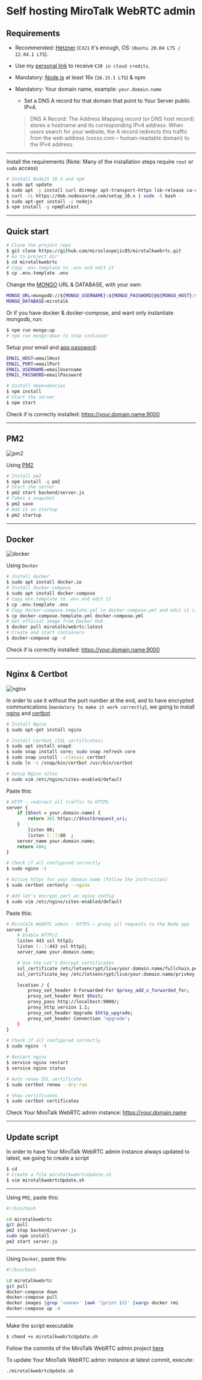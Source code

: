 # Self hosting MiroTalk WebRTC admin

## Requirements

-   Recommended: [Hetzner](https://www.hetzner.com/cloud) (`CX21` it's enough, OS: `Ubuntu 20.04 LTS / 22.04.1 LTS`).
-   Use my [personal link](https://hetzner.cloud/?ref=XdRifCzCK3bn) to receive `€⁠20 in cloud credits`.
-   Mandatory: [Node.js](https://nodejs.org/en/) at least 16x (`16.15.1 LTS`) & npm
-   Mandatory: Your domain name, example: `your.domain.name`

    -   Set a DNS A record for that domain that point to Your Server public IPv4.

    > DNS A Record: The Address Mapping record (or DNS host record) stores a hostname and its corresponding IPv4 address. When users search for your website, the A record redirects this traffic from the web address (xxxxx.com – human-readable domain) to the IPv4 address.

---

Install the requirements (Note: Many of the installation steps require `root` or `sudo` access)

```bash
# Install NodeJS 16.X and npm
$ sudo apt update
$ sudo apt -y install curl dirmngr apt-transport-https lsb-release ca-certificates
$ curl -sL https://deb.nodesource.com/setup_16.x | sudo -E bash -
$ sudo apt-get install -y nodejs
$ npm install -g npm@latest
```

---

## Quick start

```bash
# Clone the project repo
$ git clone https://github.com/miroslavpejic85/mirotalkwebrtc.git
# Go to project dir
$ cd mirotalkwebrtc
# Copy .env.template to .env and edit it
$ cp .env.template .env
```

Change the [MONGO](https://www.mongodb.com/) URL & DATABASE, with your own:

```bash
MONGO_URL=mongodb://${MONGO_USERNAME}:${MONGO_PASSWORD}@${MONGO_HOST}:${MONGO_PORT}
MONGO_DATABASE=mirotalk
```

Or if you have docker & docker-compose, and want only instantiate mongodb, run:

```bash
$ npm run mongo:up
# npm run mongo:down to stop container
```

Setup your email and [app password](https://support.google.com/mail/answer/185833?hl=en):

```bash
EMAIL_HOST=emailHost
EMAIL_PORT=emailPort
EMAIL_USERNAME=emailUsername
EMAIL_PASSWORD=emailPassword
```

```bash
# Install dependencies
$ npm install
# Start the server
$ npm start
```

Check if is correctly installed: https://your.domain.name:9000

---

## PM2

![pm2](../frontend/Images/pm2.png)

Using [PM2](https://pm2.keymetrics.io)

```bash
# Install pm2
$ npm install -g pm2
# Start the server
$ pm2 start backend/server.js
# Takes a snapshot
$ pm2 save
# Add it on startup
$ pm2 startup
```

---

## Docker

![docker](../frontend/Images/docker.png)

Using `Docker`

```bash
# Install docker
$ sudo apt install docker.io
# Install docker-compose
$ sudo apt install docker-compose
# Copy env.template to .env and edit it
$ cp .env.template .env
# Copy docker-compose.template.yml in docker-compose.yml and edit it if needed
$ cp docker-compose.template.yml docker-compose.yml
# Get official image from Docker Hub
$ docker pull mirotalk/webrtc:latest
# Create and start containers
$ docker-compose up -d
```

Check if is correctly installed: https://your.domain.name:9000

---

## Nginx & Certbot

![nginx](../frontend/Images/nginx.png)

In order to use it without the port number at the end, and to have encrypted communications (`mandatory to make it work correctly`), we going to install [nginx](https://www.nginx.com) and [certbot](https://certbot.eff.org)

```bash
# Install Nginx
$ sudo apt-get install nginx

# Install Certbot (SSL certificates)
$ sudo apt install snapd
$ sudo snap install core; sudo snap refresh core
$ sudo snap install --classic certbot
$ sudo ln -s /snap/bin/certbot /usr/bin/certbot

# Setup Nginx sites
$ sudo vim /etc/nginx/sites-enabled/default
```

Paste this:

```bash
# HTTP — redirect all traffic to HTTPS
server {
    if ($host = your.domain.name) {
        return 301 https://$host$request_uri;
    }
        listen 80;
        listen [::]:80  ;
    server_name your.domain.name;
    return 404;
}
```

```bash
# Check if all configured correctly
$ sudo nginx -t

# Active https for your domain name (follow the instruction)
$ sudo certbot certonly --nginx

# Add let's encrypt part on nginx config
$ sudo vim /etc/nginx/sites-enabled/default
```

Paste this:

```bash
# MiroTalk WebRTC admin - HTTPS — proxy all requests to the Node app
server {
	# Enable HTTP/2
	listen 443 ssl http2;
	listen [::]:443 ssl http2;
	server_name your.domain.name;

	# Use the Let’s Encrypt certificates
	ssl_certificate /etc/letsencrypt/live/your.domain.name/fullchain.pem;
	ssl_certificate_key /etc/letsencrypt/live/your.domain.name/privkey.pem;

	location / {
		proxy_set_header X-Forwarded-For $proxy_add_x_forwarded_for;
		proxy_set_header Host $host;
		proxy_pass http://localhost:9000/;
		proxy_http_version 1.1;
		proxy_set_header Upgrade $http_upgrade;
		proxy_set_header Connection "upgrade";
	}
}
```

```bash
# Check if all configured correctly
$ sudo nginx -t

# Restart nginx
$ service nginx restart
$ service nginx status

# Auto renew SSL certificate
$ sudo certbot renew --dry-run

# Show certificates
$ sudo certbot certificates
```

Check Your MiroTalk WebRTC admin instance: https://your.domain.name

---

## Update script

In order to have Your MiroTalk WebRTC admin instance always updated to latest, we going to create a script

```bash
$ cd
# Create a file mirotalkwebrtcUpdate.sh
$ vim mirotalkwebrtcUpdate.sh
```

---

Using `PM2`, paste this:

```bash
#!/bin/bash

cd mirotalkwebrtc
git pull
pm2 stop backend/server.js
sudo npm install
pm2 start server.js
```

---

Using `Docker`, paste this:

```bash
#!/bin/bash

cd mirotalkwebrtc
git pull
docker-compose down
docker-compose pull
docker images |grep '<none>' |awk '{print $3}' |xargs docker rmi
docker-compose up -d
```

---

Make the script executable

```bash
$ chmod +x mirotalkwebrtcUpdate.sh
```

Follow the commits of the MiroTalk WebRTC admin project [here](https://github.com/miroslavpejic85/mirotalkwebrtc/commits/master)

To update Your MiroTalk WebRTC admin instance at latest commit, execute:

```bash
./mirotalkwebrtcUpdate.sh
```
